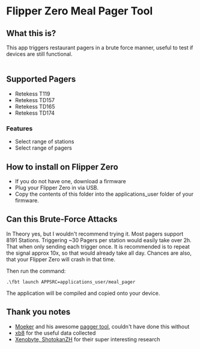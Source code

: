 # Flipper Zero Meal Pager Tool

## What this is?
This app triggers restaurant pagers in a brute force manner, useful to test if devices are still functional. 
<br><br>

## Supported Pagers
- Retekess T119
- Retekess TD157
- Retekess TD165
- Retekess TD174

### Features
- Select range of stations
- Select range of pagers

## How to install on Flipper Zero
- If you do not have one, download a firmware<br>
- Plug your Flipper Zero in via USB. <br>
- Copy the contents of this folder into the applications_user folder of your firmware. <br> 

## Can this Brute-Force Attacks
In Theory yes, but I wouldn't recommend trying it. Most pagers support 8191 Stations. Triggering ~30 Pagers per station would easily take over 2h. That when only sending each trigger once. It is recommended is to repeat the signal approx 10x, so that would already take all day. 
Chances are also, that your Flipper Zero will crash in that time.

Then run the command: 
 ```
.\fbt launch APPSRC=applications_user/meal_pager
 ```
The application will be compiled and copied onto your device. 

## Thank you notes
- [Moeker](https://github.com/moeker) and his awesome [pagger tool](https://github.com/meoker/pagger), couldn't have done this without
- [xb8](https://github.com/xb8/t119bruteforcer) for the useful data collected
- [Xenobyte, ShotokanZH](https://twitter.com/xenobyte_/status/1558123251276070912) for their super interesting research